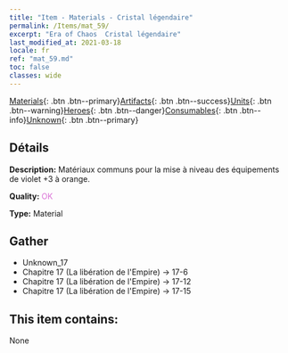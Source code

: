 ```yaml
---
title: "Item - Materials - Cristal légendaire"
permalink: /Items/mat_59/
excerpt: "Era of Chaos  Cristal légendaire"
last_modified_at: 2021-03-18
locale: fr
ref: "mat_59.md"
toc: false
classes: wide
---
```

 [Materials](/fr/Items/){: .btn .btn--primary}[Artifacts](/fr/Items/Artifacts/){: .btn .btn--success}[Units](/fr/Items/Units/){: .btn .btn--warning}[Heroes](/fr/Items/Heroes/){: .btn .btn--danger}[Consumables](/fr/Items/Consumables/){: .btn .btn--info}[Unknown](/fr/Items/Unknown/){: .btn .btn--primary}

## Détails
 **Description:** Matériaux communs pour la mise à niveau des équipements de violet +3 à orange.

 **Quality:** <span style="color: #DA70D6">OK</span>

 **Type:** Material

## Gather

*    Unknown_17 
*    Chapitre 17 (La libération de l'Empire) -> 17-6 
*    Chapitre 17 (La libération de l'Empire) -> 17-12 
*    Chapitre 17 (La libération de l'Empire) -> 17-15 

## This item contains:

  None

